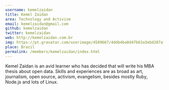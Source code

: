 ```yaml
---
username: kemelzaidan
title: Kemel Zaidan
area: Technology and Activism
email: kemelzaidan@gmail.com
github: kemelzaidan
twitter: kemelzaidan
web: http://kemelzaidan.com.br
img: https://pt.gravatar.com/userimage/4589667/4ddb4ba0d47b63a3ebd287af6a311a44.jpg?size=200
place: Brazil
permalink: /members/kemelzaidan/index.html
---
```


Kemel Zaidan is an avid learner who has decided that will write his 
MBA thesis about open data. Skills and experiences are as broad as 
art, journalism, open source, activism, evangelism, besides 
mostly Ruby, Node.js and lots of Linux.
